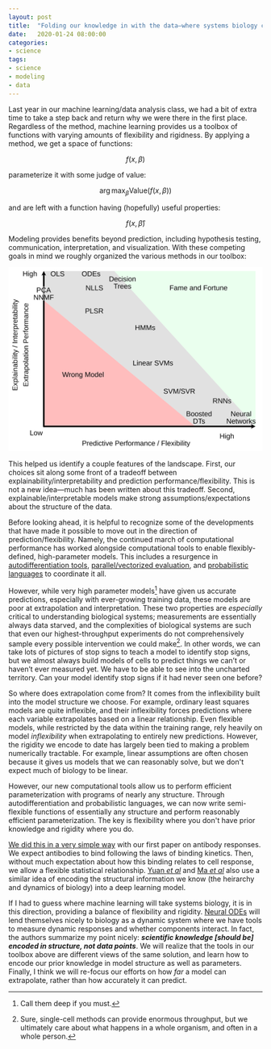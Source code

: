```yaml
---
layout: post
title:  "Folding our knowledge in with the data—where systems biology could be headed"
date:   2020-01-24 08:00:00
categories:
- science
tags:
- science
- modeling
- data
---
```


Last year in our machine learning/data analysis class, we had a bit of extra time to take a step back and return why we were there in the first place. Regardless of the method, machine learning provides us a toolbox of functions with varying amounts of flexibility and rigidness. By applying a method, we get a space of functions:

$$ f(x, \beta) $$

parameterize it with some judge of value:

$$ \arg\max_{\beta} \textrm{Value}(f(x, \beta)) $$

and are left with a function having (hopefully) useful properties:

$$ f(x, \hat{\beta}) $$

Modeling provides benefits beyond prediction, including hypothesis testing, communication, interpretation, and visualization. With these competing goals in mind we roughly organized the various methods in our toolbox:

![Our toolkit of models.](/public/images/models-plot.svg)

This helped us identify a couple features of the landscape. First, our choices sit along some front of a tradeoff between explainability/interpretability and prediction performance/flexibility. This is not a new idea—much has been written about this tradeoff. Second, explainable/interpretable models make strong assumptions/expectations about the structure of the data.

Before looking ahead, it is helpful to recognize some of the developments that have made it possible to move out in the direction of prediction/flexibility. Namely, the continued march of computational performance has worked alongside computational tools to enable flexibly-defined, high-parameter models. This includes a resurgence in [autodifferentiation tools](http://tensorly.org/stable/index.html), [parallel/vectorized evaluation](https://www.tensorflow.org), and [probabilistic languages](https://mc-stan.org) to coordinate it all.

However, while very high parameter models[^deep] have given us accurate predictions, especially with ever-growing training data, these models are poor at extrapolation and interpretation. These two properties are _especially_ critical to understanding biological systems; measurements are essentially always data starved, and the complexities of biological systems are such that even our highest-throughput experiments do not comprehensively sample every possible intervention we could make[^invivo]. In other words, we can take lots of pictures of stop signs to teach a model to identify stop signs, but we almost always build models of cells to predict things we can’t or haven’t ever measured yet. We have to be able to see into the uncharted territory. Can your model identify stop signs if it had never seen one before?

So where does extrapolation come from? It comes from the inflexibility built into the model structure we choose. For example, ordinary least squares models are quite inflexible, and their inflexibility forces predictions where each variable extrapolates based on a linear relationship. Even flexible models, while restricted by the data within the training range, rely heavily on model *inflexibility* when extrapolating to entirely new predictions. However, the rigidity we encode to date has largely been tied to making a problem numerically tractable. For example, linear assumptions are often chosen because it gives us models that we can reasonably solve, but we don't expect much of biology to be linear.

However, our new computational tools allow us to perform efficient parameterization with programs of nearly any structure. Through autodifferentiation and probabilistic languages, we can now write semi-flexible functions of essentially any structure and perform reasonably efficient parameterization. The key is flexibility where you don't have prior knowledge and rigidity where you do.

[We did this in a very simple way](https://doi.org/10.1016/j.cels.2018.05.018) with our first paper on antibody responses. We expect antibodies to bind following the laws of binding kinetics. Then, without much expectation about how this binding relates to cell response, we allow a flexible statistical relationship. [Yuan *et al*](https://www.biorxiv.org/content/10.1101/746842v1) and [Ma *et al*](https://www.nature.com/articles/nmeth.4627) also use a similar idea of encoding the structural information we know (the heirarchy and dynamics of biology) into a deep learning model.

If I had to guess where machine learning will take systems biology, it is in this direction, providing a balance of flexibility and rigidity. [Neural ODEs](https://www.stochasticlifestyle.com/how-to-train-interpretable-neural-networks-that-accurately-extrapolate-from-small-data/) will lend themselves nicely to biology as a dynamic system where we have tools to measure dynamic responses and whether components interact. In fact, the authors summarize my point nicely: ***scientific knowledge [should be] encoded in structure, not data points***. We will realize that the tools in our toolbox above are different views of the same solution, and learn how to encode our prior knowledge in model structure as well as parameters. Finally, I think we will re-focus our efforts on how *far* a model can extrapolate, rather than how accurately it can predict.

[^deep]: Call them deep if you must.

[^invivo]: Sure, single-cell methods can provide enormous throughput, but we ultimately care about what happens in a whole organism, and often in a whole person.
